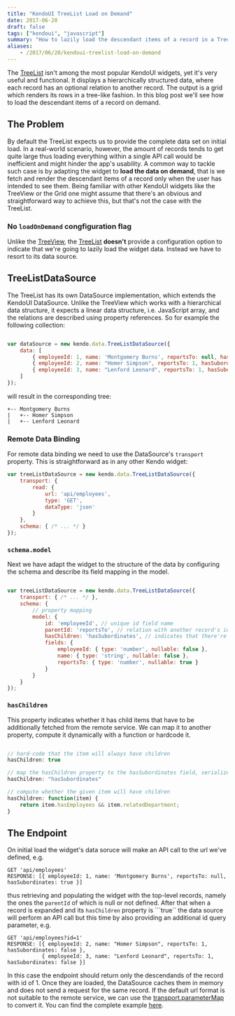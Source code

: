 ```yaml
---
title: "KendoUI TreeList Load on Demand"
date: 2017-06-20
draft: false
tags: ["kendoui", "javascript"]
summary: "How to lazily load the descendant items of a record in a TreeList."
aliases: 
    - /2017/06/20/kendoui-treelist-load-on-demand
---
```


The [TreeList](http://demos.telerik.com/kendo-ui/treelist/index) isn't among the most popular KendoUI widgets, yet it's very useful and functional. It displays a hierarchically structured data, where each record has an optional relation to another record. The output is a grid which renders its rows in a tree-like fashion. In this blog post we'll see how to load the descendant items of a record on demand.

## The Problem

By default the TreeList expects us to provide the complete data set on initial load. In a real-world scenario, however, the amount of records tends to get quite large thus loading everything within a single API call would be inefficient and might hinder the app's usability. A common way to tackle such case is by adapting the widget to **load the data on demand**, that is we fetch and render the descendant items of a record only when the user has intended to see them. Being familiar with other KendoUI widgets like the TreeView or the Grid one might assume that there's an obvious and straightforward way to achieve this, but that's not the case with the TreeList.


### No ```loadOnDemand``` congfiguration flag

Unlike the [TreeView](http://docs.telerik.com/kendo-ui/api/javascript/ui/treeview#configuration-loadOnDemand), the [TreeList](http://docs.telerik.com/kendo-ui/api/javascript/ui/treelist) **doesn't** provide a configuration option to indicate that we're going to lazily load the widget data. Instead we have to resort to its data source.

## TreeListDataSource

The TreeList has its own DataSource implementation, which extends the KendoUI DataSource. Unlike the TreeView which works with a hierarchical data structure, it expects a linear data structure, i.e. JavaScript array, and the relations are described using property references. So for example the following collection:

```javascript

var dataSource = new kendo.data.TreeListDataSource({
    data: [
        { employeeId: 1, name: 'Montgomery Burns', reportsTo: null, hasSubordinates: true },
        { employeeId: 2, name: "Homer Simpson", reportsTo: 1, hasSubordinates: false },
        { employeeId: 3, name: "Lenford Leonard", reportsTo: 1, hasSubordinates: false }
    ]
});

```

will result in the corresponding tree: 

```
+-- Montgomery Burns  
|   +-- Homer Simpson  
|   +-- Lenford Leonard
```

### Remote Data Binding

For remote data binding we need to use the DataSource's ```transport``` property. This is straightforward as in any other Kendo widget: 

```javascript
var treeListDataSource = new kendo.data.TreeListDataSource({
    transport: {
        read: {
            url: 'api/employees',
            type: 'GET',
            dataType: 'json'
        }
    },
    schema: { /* ... */ }
});
```

### ```schema.model```

Next we have adapt the widget to the structure of the data by configuring the schema and describe its field mapping in the model.

```javascript

var treeListDataSource = new kendo.data.TreeListDataSource({
    transport: { /* ... */ },
    schema: {
        // property mapping
        model: {
            id: 'employeeId', // unique id field name
            parentId: 'reportsTo', // relation with another record's id
            hasChildren: 'hasSubordinates', // indicates that there're records that haven't been loaded
            fields: {
            	employeeId: { type: 'number', nullable: false },
                name: { type: 'string', nullable: false },
                reportsTo: { type: 'number', nullable: true }
            }
        }
    }
});

```

### ```hasChildren```

This property indicates whether it has child items that have to be additionally fetched from the remote service. We can map it to another property, compute it dynamically with a function or hardcode it. 

```javascript

// hard-code that the item will always have children
hasChildren: true

// map the hasChildren property to the hasSubordinates field, serialized from the server
hasChildren: "hasSubordinates"

// compute whether the given item will have children
hasChildren: function(item) {
    return item.hasEmployees && item.relatedDepartment;
}

```

## The Endpoint

On initial load the widget's data soruce will make an API call to the url we've defined, e.g.

```
GET 'api/employees'
RESPONSE: [{ employeeId: 1, name: 'Montgomery Burns', reportsTo: null, hasSubordinates: true }]
```

thus retrieving and populating the widget with the top-level records, namely the ones the ```parentId``` of which is null or not defined. After that when a record is expanded and its ```hasChildren``` property is ```true`` the data source will perform an API call but this time by also providing an additional id query parameter, e.g.

```
GET 'api/employees?id=1'
RESPONSE: [{ employeeId: 2, name: "Homer Simpson", reportsTo: 1, hasSubordinates: false },
           { employeeId: 3, name: "Lenford Leonard", reportsTo: 1, hasSubordinates: false }]
```

In this case the endpoint should return only the descendands of the record with id of 1. Once they are loaded, the DataSource caches them in memory and does not send a request for the same record. If the default url format is not suitable to the remote service, we can use the [transport.parameterMap](http://docs.telerik.com/kendo-ui/api/javascript/data/datasource#configuration-transport.parameterMap) to convert it.
You can find the complete example [here](https://jsfiddle.net/8xwhv0Le/1/).
